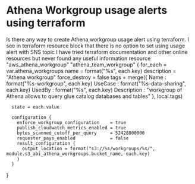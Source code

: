 
# Athena Workgroup usage alerts using terraform

Is there any way to create Athena workgroup usage alert using terraform. I see in terraform resource block that there is no option to set using usage alert with SNS topic
I have tried terraform documentation and other online resources but never found any useful information
    resource "aws_athena_workgroup" "athena_team_workgroup" {
      for_each      = var.athena_workgroups
      name          = format("%s", each.key)
      description   = "Athena workgroup"
      force_destroy = false
      tags = merge({
        Name : format("%s-workgroup", each.key)
        UseCase : format("%s-data-sharing", each.key)
        UsedBy : format("%s", each.key)
        Description : "workgroup of Athena allows to query glue catalog databases and tables"
      }, local.tags)
    
      state = each.value
    
      configuration {
        enforce_workgroup_configuration    = true
        publish_cloudwatch_metrics_enabled = true
        bytes_scanned_cutoff_per_query     = 52428800000
        requester_pays_enabled             = false
        result_configuration {
          output_location = format("s3://%s/workgroups/%s/", module.s3_abi_athena_workgroups.bucket_name, each.key)
        }
      }
}


        